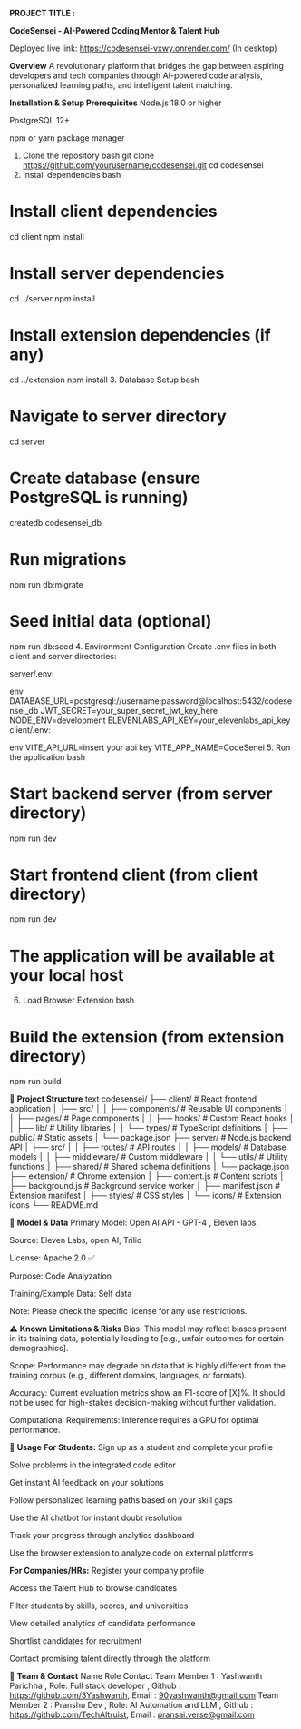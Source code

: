 **PROJECT TITLE :**

**CodeSensei - AI-Powered Coding Mentor & Talent Hub**                

Deployed live link: https://codesensei-vxwy.onrender.com/ (In desktop)

**Overview**
A revolutionary platform that bridges the gap between aspiring developers and tech companies through AI-powered code analysis, personalized learning paths, and intelligent talent matching.

**Installation & Setup
Prerequisites**
Node.js 18.0 or higher

PostgreSQL 12+

npm or yarn package manager

1. Clone the repository
bash
git clone https://github.com/yourusername/codesensei.git
cd codesensei
2. Install dependencies
bash
# Install client dependencies
cd client
npm install

# Install server dependencies  
cd ../server
npm install

# Install extension dependencies (if any)
cd ../extension
npm install
3. Database Setup
bash
# Navigate to server directory
cd server

# Create database (ensure PostgreSQL is running)
createdb codesensei_db

# Run migrations
npm run db:migrate

# Seed initial data (optional)
npm run db:seed
4. Environment Configuration
Create .env files in both client and server directories:

server/.env:

env
DATABASE_URL=postgresql://username:password@localhost:5432/codesensei_db
JWT_SECRET=your_super_secret_jwt_key_here
NODE_ENV=development
ELEVENLABS_API_KEY=your_elevenlabs_api_key
client/.env:

env
VITE_API_URL=insert your api key
VITE_APP_NAME=CodeSenei
5. Run the application
bash
# Start backend server (from server directory)
npm run dev

# Start frontend client (from client directory)  
npm run dev

# The application will be available at your local host
6. Load Browser Extension
bash
# Build the extension (from extension directory)
npm run build

📂 **Project Structure**
text
codesensei/
├── client/                 # React frontend application
│   ├── src/
│   │   ├── components/     # Reusable UI components
│   │   ├── pages/         # Page components
│   │   ├── hooks/         # Custom React hooks
│   │   ├── lib/           # Utility libraries
│   │   └── types/         # TypeScript definitions
│   ├── public/            # Static assets
│   └── package.json
├── server/                # Node.js backend API
│   ├── src/
│   │   ├── routes/        # API routes
│   │   ├── models/        # Database models
│   │   ├── middleware/    # Custom middleware
│   │   └── utils/         # Utility functions
│   ├── shared/            # Shared schema definitions
│   └── package.json
├── extension/             # Chrome extension
│   ├── content.js         # Content scripts
│   ├── background.js      # Background service worker
│   ├── manifest.json      # Extension manifest
│   ├── styles/            # CSS styles
│   └── icons/             # Extension icons
└── README.md

🤖 **Model & Data**
Primary Model: Open AI API - GPT-4 , Eleven labs.

Source: Eleven Labs, open AI, Trilio

License:  Apache 2.0 ✅

Purpose: Code Analyzation

Training/Example Data: Self data

Note: Please check the specific license for any use restrictions.

⚠️ **Known Limitations & Risks**
Bias: This model may reflect biases present in its training data, potentially leading to [e.g., unfair outcomes for certain demographics].

Scope: Performance may degrade on data that is highly different from the training corpus (e.g., different domains, languages, or formats).

Accuracy: Current evaluation metrics show an F1-score of [X]%. It should not be used for high-stakes decision-making without further validation.

Computational Requirements: Inference requires a GPU for optimal performance.


📖 **Usage**
**For Students:**
Sign up as a student and complete your profile

Solve problems in the integrated code editor

Get instant AI feedback on your solutions

Follow personalized learning paths based on your skill gaps

Use the AI chatbot for instant doubt resolution

Track your progress through analytics dashboard

Use the browser extension to analyze code on external platforms

**For Companies/HRs:**
Register your company profile

Access the Talent Hub to browse candidates

Filter students by skills, scores, and universities

View detailed analytics of candidate performance

Shortlist candidates for recruitment

Contact promising talent directly through the platform

👥 **Team & Contact**
Name	Role	Contact
Team Member 1 : Yashwanth Parichha   , Role: Full stack developer	, Github : https://github.com/3Yashwanth, Email : 90yashwanth@gmail.com
Team Member 2 : Pranshu Dev   , Role: AI  Automation and LLM	, Github : https://github.com/TechAltruist, Email : pransai.verse@gmail.com


